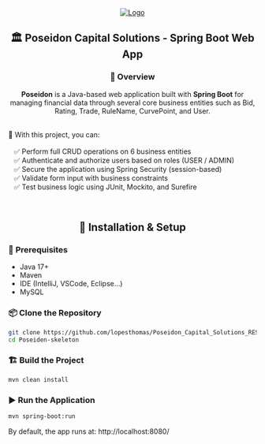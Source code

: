 <a id="readme-top"></a>
<br /> 
<div align="center">
   <a href="https://github.com/lopesthomas/Poseidon_Capital_Solutions_RESTAPI/tree/master"> <img src="https://user.oc-static.com/upload/2023/07/19/16897714860057_fr_DA-JAVA_P7-P8-P9_P7-02.png" alt="Logo"> </a> 
   <p align="center"> 
   <h2>🏛️ Poseidon Capital Solutions - Spring Boot Web App</h2>
   <h3>📌 Overview</h3>
   <strong>Poseidon</strong> is a Java-based web application built with <strong>Spring Boot</strong> for managing financial data through several core business entities such as Bid, Rating, Trade, RuleName, CurvePoint, and User. <br /><br /> 
   <div align="center">
      <p align="justify"> 🧩 With this project, you can:<br><br> &nbsp;&nbsp;&nbsp;✅ Perform full CRUD operations on 6 business entities<br> &nbsp;&nbsp;&nbsp;✅ Authenticate and authorize users based on roles (USER / ADMIN)<br> &nbsp;&nbsp;&nbsp;✅ Secure the application using Spring Security (session-based)<br> &nbsp;&nbsp;&nbsp;✅ Validate form input with business constraints<br> &nbsp;&nbsp;&nbsp;✅ Test business logic using JUnit, Mockito, and Surefire </p>
   </div>
   <br /> </p> 
</div>

<!-- ABOUT THE PROJECT -->
<h2 align="center">🚀 Installation & Setup  </h2>


### 🔧 **Prerequisites**  
- Java 17+  
- Maven  
- IDE (IntelliJ, VSCode, Eclipse…)
- MySQL 

### 📦 **Clone the Repository**
```sh
git clone https://github.com/lopesthomas/Poseidon_Capital_Solutions_RESTAPI.git
cd Poseiden-skeleton
```

### 🏗 **Build the Project**
```sh
mvn clean install
```

### ▶ **Run the Application**
```sh
mvn spring-boot:run
```
By default, the app runs at: http://localhost:8080/
